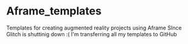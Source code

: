 # Aframe_templates
Templates for creating augmented reality projects using Aframe
SInce Glitch is shuttinig down :( I'm transferring all my templates to GitHub
